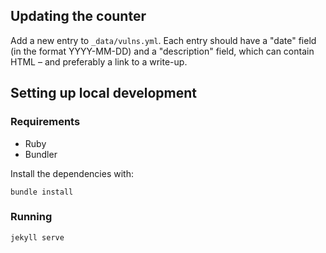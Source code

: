 ## Updating the counter

Add a new entry to `_data/vulns.yml`. Each entry should have a "date" field (in the format YYYY-MM-DD) and a "description" field, which can contain HTML – and preferably a link to a write-up.

## Setting up local development

### Requirements

* Ruby
* Bundler

Install the dependencies with:

```
bundle install
```

### Running

```
jekyll serve
```
